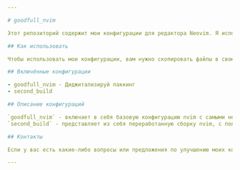 ```yaml
---

# goodfull_nvim

Этот репозиторий содержит мои конфигурации для редактора Neovim. Я использую их для повышения своей продуктивности и комфорта при работе с этим редактором. В этом репозитории вы найдете различные конфигурации, которые я постепенно обновляю и улучшаю.

## Как использовать

Чтобы использовать мои конфигурации, вам нужно скопировать файлы в свою директорию `~/.config/nvim/`. Перед этим рекомендуется сделать резервную копию своих текущих конфигураций.

## Включённые конфигурации

- goodfull_nvim - Диджитализируй паккинг
- second_build

## Описание конфигураций 

`goodfull_nvim` - включает в себя базовую конфигурацию nvim с самыми необходимыми плагинами. Сборка создана Алексеем Голобурдином.
`second_build` - представляет из себя переработанную сборку nvim, с полным autocomplete и brackets_auto

## Контакты

Если у вас есть какие-либо вопросы или предложения по улучшению моих конфигураций, пожалуйста, свяжитесь со мной по электронной почте или через GitHub. 

---
```

